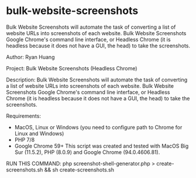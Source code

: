 # bulk-website-screenshots
Bulk Website Screenshots will automate the task of converting a list of website URLs into screenshots of each website. Bulk Website Screenshots Google Chrome's command line interface, or Headless Chrome (it is headless because it does not have a GUI, the head) to take the screenshots.

Author: Ryan Huang

Project:
Bulk Website Screenshots (Headless Chrome)

Description:
Bulk Website Screenshots will automate the task of converting a list of website URLs into screenshots of each website. Bulk Website Screenshots Google Chrome's command line interface, or Headless Chrome (it is headless because it does not have a GUI, the head) to take the screenshots.

Requirements:
- MacOS, Linux or Windows (you need to configure path to Chrome for Linux and Windows)
- PHP 7/8
- Google Chrome 59+
This script was created and tested with MacOS Big Sur (11.5.2), PHP (8.0.9) and Google Chrome (94.0.4606.81).

RUN THIS COMMAND:
php screenshot-shell-generator.php > create-screenshots.sh && sh create-screenshots.sh 
